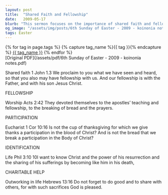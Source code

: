 ```yaml
---
layout: post
title:  "Shared Faith and Fellowship"
date:   2009-05-17
blurb: "This sermon focuses on the importance of shared faith and fellowship in the Christian community. The speaker emphasizes the importance of worship, participation in the Eucharist, identification with Christ, and charitable actions as key aspects of Christian life."
og_image: "/assets/img/posts/6th Sunday of Easter - 2009 - koinonia notes.png"
tags: Easter
---    
```

<div class="tag-pills">
  {% for tag in page.tags %}
    {% capture tag_name %}{{ tag }}{% endcapture %}
    <a href="{{ site.baseurl }}/tag/{{ tag_name }}" class="tag-pill">{{ tag_name }}</a>
  {% endfor %}
</div>
[Original PDF](/assets/pdf/6th Sunday of Easter - 2009 - koinonia notes.pdf)

Shared faith 1 John 1.3 We proclaim to you what we have seen and heard, so that you also may have fellowship with us. And our fellowship is with the Father, and with his son Jesus Christ.

FELLOWSHIP

Worship Acts 2:42 They devoted themselves to the apostles’ teaching and fellowship, to the breaking of bread and the prayers.

PARTICIPATION

Eucharist 1 Cor 10:16 Is not the cup of thanksgiving for which we give thanks a participation in the blood of Christ? And is not the bread that we break a participation in the Body of Christ?

IDENTIFICATION

Life Phil 3:10 10I want to know Christ and the power of his resurrection and the sharing of his sufferings by becoming like him in his death,

CHARITABLE HELP

Outworking in life Hebrews 13:16 Do not forget to do good and to share with others, for with such sacrifices God is pleased.
